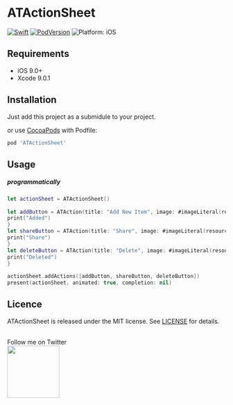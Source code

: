 # ATActionSheet

<a href="https://developer.apple.com/swift/"><img src="https://img.shields.io/badge/Swift-4.2-orange.svg?style=flat" style="max-height: 300px;" alt="Swift"/></a>
<a href="https://cocoapods.org/pods/ATActionSheet"><img src="https://img.shields.io/cocoapods/v/ATActionSheet.svg" style="max-height: 300px;" alt="PodVersion"/></a>
<img src="https://img.shields.io/badge/platform-iOS-lightgrey.svg" style="max-height: 300px;" alt="Platform: iOS">

## Requirements

- iOS 9.0+
- Xcode 9.0.1

## Installation

Just add this project as a submidule to your project.

or use [CocoaPods](https://cocoapods.org) with Podfile:

```ruby
pod 'ATActionSheet'
```

## Usage

##### programmatically

```swift
let actionSheet = ATActionSheet()
        
let addButton = ATAction(title: "Add New Item", image: #imageLiteral(resourceName: "add")) {
print("Added")
}
let shareButton = ATAction(title: "Share", image: #imageLiteral(resourceName: "action")) {
print("Share")
}
let deleteButton = ATAction(title: "Delete", image: #imageLiteral(resourceName: "trash")) {
print("Deleted")
}
        
actionSheet.addActions([addButton, shareButton, deleteButton])
present(actionSheet, animated: true, completion: nil)
```

## Licence

ATActionSheet is released under the MIT license.
See [LICENSE](./LICENSE) for details.
<br>
<br>

Follow me on Twitter<br>
<a href="http://twitter.com/atahhan_" >
<img src="https://cdn1.iconfinder.com/data/icons/iconza-circle-social/64/697029-twitter-128.png" width="120" height="120"></a>
